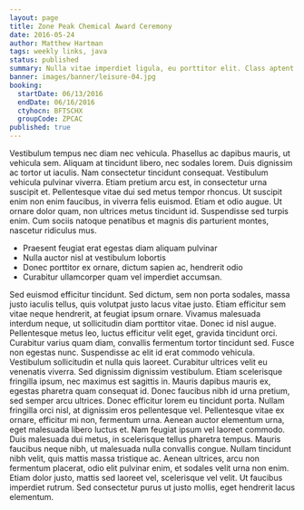 ```yaml
---
layout: page
title: Zone Peak Chemical Award Ceremony
date: 2016-05-24
author: Matthew Hartman
tags: weekly links, java
status: published
summary: Nulla vitae imperdiet ligula, eu porttitor elit. Class aptent taciti.
banner: images/banner/leisure-04.jpg
booking:
  startDate: 06/13/2016
  endDate: 06/16/2016
  ctyhocn: BFTSCHX
  groupCode: ZPCAC
published: true
---
```

Vestibulum tempus nec diam nec vehicula. Phasellus ac dapibus mauris, ut vehicula sem. Aliquam at tincidunt libero, nec sodales lorem. Duis dignissim ac tortor ut iaculis. Nam consectetur tincidunt consequat. Vestibulum vehicula pulvinar viverra. Etiam pretium arcu est, in consectetur urna suscipit et. Pellentesque vitae dui sed metus tempor rhoncus. Ut suscipit enim non enim faucibus, in viverra felis euismod. Etiam et odio augue. Ut ornare dolor quam, non ultrices metus tincidunt id. Suspendisse sed turpis enim. Cum sociis natoque penatibus et magnis dis parturient montes, nascetur ridiculus mus.

* Praesent feugiat erat egestas diam aliquam pulvinar
* Nulla auctor nisl at vestibulum lobortis
* Donec porttitor ex ornare, dictum sapien ac, hendrerit odio
* Curabitur ullamcorper quam vel imperdiet accumsan.

Sed euismod efficitur tincidunt. Sed dictum, sem non porta sodales, massa justo iaculis tellus, quis volutpat justo lacus vitae justo. Etiam efficitur sem vitae neque hendrerit, at feugiat ipsum ornare. Vivamus malesuada interdum neque, ut sollicitudin diam porttitor vitae. Donec id nisl augue. Pellentesque metus leo, luctus efficitur velit eget, gravida tincidunt orci. Curabitur varius quam diam, convallis fermentum tortor tincidunt sed. Fusce non egestas nunc. Suspendisse ac elit id erat commodo vehicula. Vestibulum sollicitudin et nulla quis laoreet. Curabitur ultrices velit eu venenatis viverra. Sed dignissim dignissim vestibulum.
Etiam scelerisque fringilla ipsum, nec maximus est sagittis in. Mauris dapibus mauris ex, egestas pharetra quam consequat id. Donec faucibus nibh id urna pretium, sed semper arcu ultrices. Donec efficitur lorem eu tincidunt porta. Nullam fringilla orci nisl, at dignissim eros pellentesque vel. Pellentesque vitae ex ornare, efficitur mi non, fermentum urna. Aenean auctor elementum urna, eget malesuada libero luctus et. Nam feugiat ipsum vel laoreet commodo. Duis malesuada dui metus, in scelerisque tellus pharetra tempus. Mauris faucibus neque nibh, ut malesuada nulla convallis congue. Nullam tincidunt nibh velit, quis mattis massa tristique ac. Aenean ultrices, arcu non fermentum placerat, odio elit pulvinar enim, et sodales velit urna non enim. Etiam dolor justo, mattis sed laoreet vel, scelerisque vel velit. Ut faucibus imperdiet rutrum. Sed consectetur purus ut justo mollis, eget hendrerit lacus elementum.
